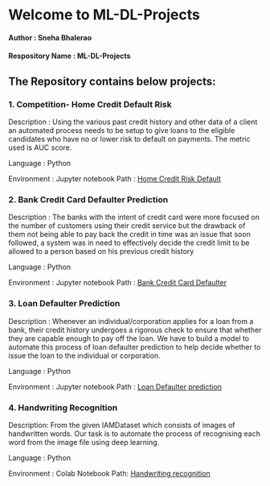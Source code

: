 # Welcome to ML-DL-Projects 

#### Author : Sneha Bhalerao
#### Respository Name : ML-DL-Projects

## The Repository contains below projects:  

### 1. Competition- Home Credit Default Risk

Description : Using the various past credit history and other data of a client an automated process needs to be setup to give loans to the eligible candidates who have no or lower risk to default on payments. The metric used is AUC score.

Language : Python

Environment : Jupyter notebook
Path : <a href="https://github.com/Sneha1-1/ML-DL-Projects/tree/main/HomeCreditDefault">Home Credit Risk Default </a>



### 2. Bank Credit Card Defaulter Prediction

Description : The banks with the intent of credit card were more focused on the number of customers using their credit service but the drawback of them not being able to pay back the credit in time was an issue that soon followed, a system was in need to effectively decide the credit limit to be allowed to a person based on his previous credit history

Language : Python

Environment : Jupyter notebook
Path : <a href="https://github.com/Sneha1-1/ML-DL-Projects/tree/main/Bank-Credit-Card" > Bank Credit Card Defaulter</a>


### 3. Loan Defaulter Prediction

Description : Whenever an individual/corporation applies for a loan from a bank, their credit history undergoes a rigorous check to ensure that whether they are capable enough to pay off the loan. We have to build a model to automate this process of loan defaulter prediction to help decide whether to issue the loan to the individual or corporation.

Language : Python

Environment : Jupyter notebook
Path : <a href="https://github.com/Sneha1-1/Projects/tree/main/Loan_Defaulter_Prediction" > Loan Defaulter prediction</a>


### 4. Handwriting Recognition

Description: From the given IAMDataset which consists of images of handwritten words. Our task is to automate the process of recognising each word from the image file using deep learning.

Language : Python

Environment : Colab Notebook
Path: <a href="https://github.com/Sneha1-1/ML-DL-Projects/tree/main/Deep_Learning/Handwriting-Recognition" > Handwriting recognition </a>
